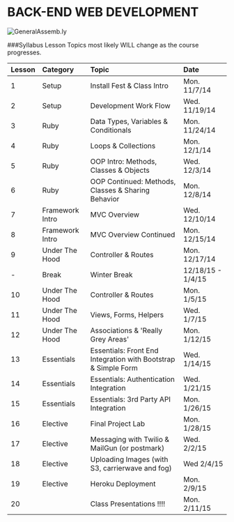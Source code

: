BACK-END WEB DEVELOPMENT
============================

![GeneralAssemb.ly](https://github.com/generalassembly/ga-ruby-on-rails-for-devs/raw/master/images/ga.png "GeneralAssemb.ly")


###Syllabus
Lesson Topics most likely WILL change as the course progresses. 

| Lesson  | Category| Topic| Date|
| ------------- |:--------------------------------------------------|:-------------------------------|:-------------------|
| 1 | Setup |Install Fest & Class Intro | Mon. 11/7/14| 
| 2 | Setup | Development Work Flow | Wed. 11/19/14| 
| 3 | Ruby | Data Types, Variables & Conditionals | Mon. 11/24/14|
| 4 | Ruby | Loops & Collections | Mon. 12/1/14|
| 5 | Ruby | OOP Intro: Methods, Classes & Objects| Wed. 12/3/14|
| 6 | Ruby | OOP Continued: Methods, Classes & Sharing Behavior| Mon. 12/8/14|
| 7 | Framework Intro| MVC Overview | Wed. 12/10/14|
| 8 | Framework Intro | MVC Overview Continued| Mon. 12/15/14|
| 9 | Under The Hood|Controller & Routes| Mon. 12/17/14|
| - | Break| Winter Break | 12/18/15 - 1/4/15|
| 10 | Under The Hood | Controller & Routes| Mon. 1/5/15|
| 11 | Under The Hood | Views, Forms, Helpers| Wed. 1/7/15|
| 12 | Under The Hood | Associations & 'Really Grey Areas'| Mon. 1/12/15|
| 13 | Essentials| Essentials: Front End Integration with Bootstrap & Simple Form| Wed. 1/14/15|
| 14 | Essentials| Essentials: Authentication Integration| Wed. 1/21/15|
| 15 | Essentials| Essentials: 3rd Party API Integration | Mon. 1/26/15|
| 16 | Elective| Final Project Lab| Mon. 1/28/15|
| 17 | Elective| Messaging with Twilio & MailGun (or postmark)| Wed. 2/2/15|
| 18 | Elective| Uploading Images (with S3, carrierwave and fog)| Wed 2/4/15|
| 19| Elective| Heroku Deployment| Mon. 2/9/15|
| 20|  | Class Presentations !!!!| Mon. 2/11/15|




















